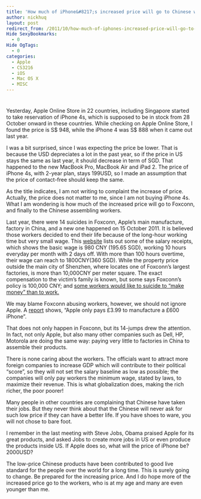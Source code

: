 ```yaml
---
title: 'How much of iPhone&#8217;s increased price will go to Chinese workers?'
author: nickhuq
layout: post
redirect_from: /2011/10/how-much-of-iphones-increased-price-will-go-to-chinese-workers.html
Hide SexyBookmarks:
  - 0
Hide OgTags:
  - 0
categories:
  - Apple
  - CS3216
  - iOS
  - Mac OS X
  - MISC
---
```

# 

Yesterday, Apple Online Store in 22 countries, including Singapore started to take reservation of iPhone 4s, which is supposed to be in stock from 28 October onward in these countries. While checking on Apple Online Store, I found the price is S$ 948, while the iPhone 4 was S$ 888 when it came out last year.

I was a bit surprised, since I was expecting the price be lower. That is because the USD depreciates a lot in the past year, so if the price in US stays the same as last year, it should decrease in term of SGD. That happened to the new MacBook Pro, MacBook Air and iPad 2. The price of iPhone 4s, with 2-year plan, stays 199USD, so I made an assumption that the price of contact-free should keep the same.

As the title indicates, I am not writing to complaint the increase of price. Actually, the price does not matter to me, since I am not buying iPhone 4s. What I am wondering is how much of the increased price will go to Foxconn, and finally to the Chinese assembling workers.

Last year, there were 14 suicides in Foxconn, Apple’s main manufacture, factory in China, and a new one happened on 15 October 2011. It is believed those workers decided to end their life because of the long-hour working time but very small wage. This [website][1] lists out some of the salary receipts, which shows the basic wage is 980 CNY (195.65 SGD), working 10 hours everyday per month with 2 days off. With more than 100 hours overtime, their wage can reach to 1800CNY(360 SGD). While the property price outside the main city of Shenzhen, where locates one of Foxconn’s largest factories, is more than 10,000CNY per meter square. The exact compensation to the victim’s family is known, but some says Foxconn’s policy is 100,000 CNY; and [some workers would like to suicide to “make money” than to work.][2]

 [1]: http://news.shangdu.com/203/2010/05/27/2010-05-27_451744_203__1.shtml
 [2]: http://tech.qq.com/a/20100525/000430.htm

We may blame Foxconn abusing workers, however, we should not ignore Apple. A [report][3] shows, “Apple only pays £3.99 to manufacture a £600 iPhone”.

 [3]: http://www.chinalaborwatch.org/news/new-352.html

That does not only happen in Foxconn, but its 14-jumps drew the attention. In fact, not only Apple, but also many other companies such as Dell, HP, Motorola are doing the same way: paying very little to factories in China to assemble their products.

There is none caring about the workers. The officials want to attract more foreign companies to increase GDP which will contribute to their political “score”, so they will not set the salary baseline as low as possible; the companies will only pay workers the minimum wage, stated by laws, to maximize their revenue. This is what globalization does, making the rich richer, the poor poorer!

Many people in other countries are complaining that Chinese have taken their jobs. But they never think about that the Chinese will never ask for such low price if they can have a better life. If you have shoes to ware, you will not chose to bare foot.

I remember in the last meeting with Steve Jobs, Obama praised Apple for its great products, and asked Jobs to create more jobs in US or even produce the products inside US. If Apple does so, what will the price of iPhone be? 2000USD?

The low-price Chinese products have been contributed to good live standard for the people over the world for a long time. This is surely going to change. Be prepared for the increasing price. And I do hope more of the increased price go to the workers, who is at my age and many are even younger than me.